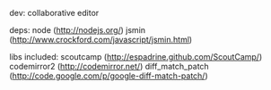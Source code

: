 dev:
  collaborative editor

deps:
  node (http://nodejs.org/)
  jsmin (http://www.crockford.com/javascript/jsmin.html)

libs included:
  scoutcamp (http://espadrine.github.com/ScoutCamp/)
  codemirror2 (http://codemirror.net/)
  diff_match_patch (http://code.google.com/p/google-diff-match-patch/)

